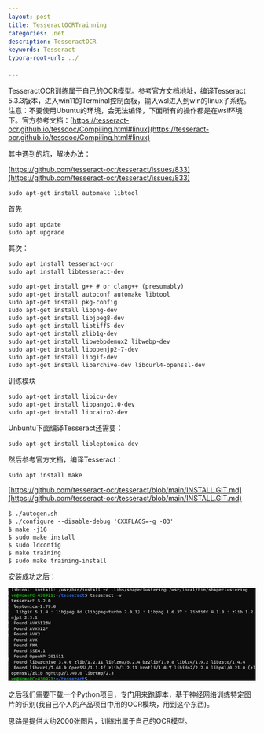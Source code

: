```yaml
---
layout: post
title: TesseractOCRTrainning
categories: .net
description: TesseractOCR
keywords: Tesseract
typora-root-url: ../

---
```


TesseractOCR训练属于自己的OCR模型。参考官方文档地址，编译Tesseract 5.3.3版本，进入win11的Terminal控制面板，输入wsl进入到win的linux子系统。注意：不要使用Ubuntu的环境，会无法编译，下面所有的操作都是在wsl环境下。官方参考文档：[https://tesseract-ocr.github.io/tessdoc/Compiling.html#linux](https://tesseract-ocr.github.io/tessdoc/Compiling.html#linux)

其中遇到的坑，解决办法：

[https://github.com/tesseract-ocr/tesseract/issues/833](https://github.com/tesseract-ocr/tesseract/issues/833)

````shell
sudo apt-get install automake libtool
````

首先

```shel
sudo apt update
sudo apt upgrade
```

其次：

```shell
sudo apt install tesseract-ocr
sudo apt install libtesseract-dev

```

```shell
sudo apt-get install g++ # or clang++ (presumably)
sudo apt-get install autoconf automake libtool
sudo apt-get install pkg-config
sudo apt-get install libpng-dev
sudo apt-get install libjpeg8-dev
sudo apt-get install libtiff5-dev
sudo apt-get install zlib1g-dev
sudo apt-get install libwebpdemux2 libwebp-dev
sudo apt-get install libopenjp2-7-dev
sudo apt-get install libgif-dev
sudo apt-get install libarchive-dev libcurl4-openssl-dev

```

训练模块

````shell
sudo apt-get install libicu-dev
sudo apt-get install libpango1.0-dev
sudo apt-get install libcairo2-dev

````

Unbuntu下面编译Tesseract还需要：

```shell
sudo apt-get install libleptonica-dev
```

然后参考官方文档，编译Tesseract：

````shell
sudo apt install make
````



[https://github.com/tesseract-ocr/tesseract/blob/main/INSTALL.GIT.md](https://github.com/tesseract-ocr/tesseract/blob/main/INSTALL.GIT.md)

```shell
$ ./autogen.sh
$ ./configure --disable-debug 'CXXFLAGS=-g -03'
$ make -j16
$ sudo make install
$ sudo ldconfig
$ make training
$ sudo make training-install
```

安装成功之后：

![image-20240110002245102](/images/posts/image-20240110002245102.png)



之后我们需要下载一个Python项目，专门用来跑脚本，基于神经网络训练特定图片的识别(我自己个人的产品项目中用的OCR模块，用到这个东西)。

思路是提供大约2000张图片，训练出属于自己的OCR模型。



